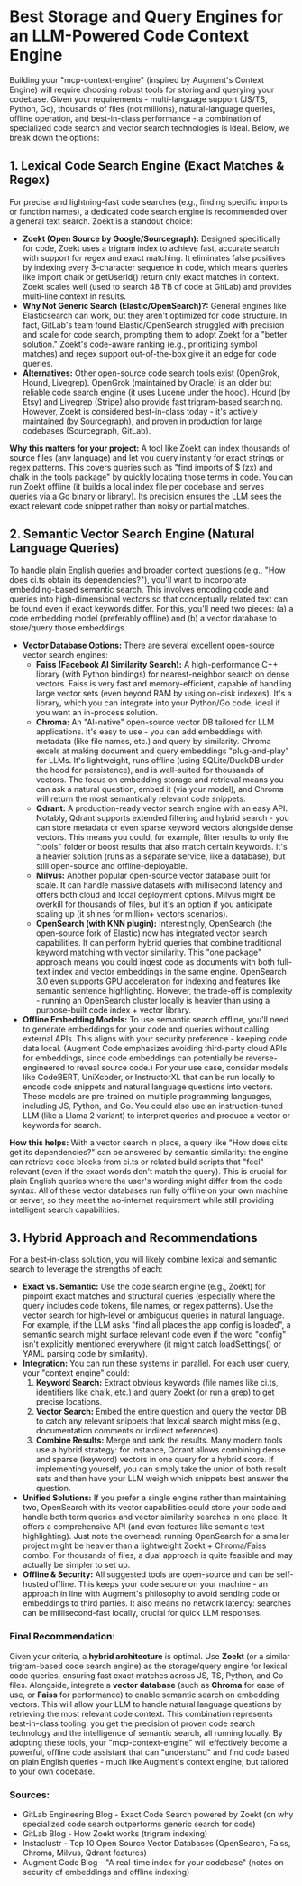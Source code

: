 # **Best Storage and Query Engines for an LLM-Powered Code Context Engine**

Building your "mcp-context-engine" (inspired by Augment's Context Engine) will require choosing robust tools for storing and querying your codebase. Given your requirements \- multi-language support (JS/TS, Python, Go), thousands of files (not millions), natural-language queries, offline operation, and best-in-class performance \- a combination of specialized code search and vector search technologies is ideal. Below, we break down the options:

## **1\. Lexical Code Search Engine (Exact Matches & Regex)**

For precise and lightning-fast code searches (e.g., finding specific imports or function names), a dedicated code search engine is recommended over a general text search. Zoekt is a standout choice:

- **Zoekt (Open Source by Google/Sourcegraph):** Designed specifically for code, Zoekt uses a trigram index to achieve fast, accurate search with support for regex and exact matching. It eliminates false positives by indexing every 3-character sequence in code, which means queries like import chalk or getUserId() return only exact matches in context. Zoekt scales well (used to search 48 TB of code at GitLab) and provides multi-line context in results.
- **Why Not Generic Search (Elastic/OpenSearch)?:** General engines like Elasticsearch can work, but they aren't optimized for code structure. In fact, GitLab's team found Elastic/OpenSearch struggled with precision and scale for code search, prompting them to adopt Zoekt for a "better solution." Zoekt's code-aware ranking (e.g., prioritizing symbol matches) and regex support out-of-the-box give it an edge for code queries.
- **Alternatives:** Other open-source code search tools exist (OpenGrok, Hound, Livegrep). OpenGrok (maintained by Oracle) is an older but reliable code search engine (it uses Lucene under the hood). Hound (by Etsy) and Livegrep (Stripe) also provide fast trigram-based searching. However, Zoekt is considered best-in-class today \- it's actively maintained (by Sourcegraph), and proven in production for large codebases (Sourcegraph, GitLab).

**Why this matters for your project:** A tool like Zoekt can index thousands of source files (any language) and let you query instantly for exact strings or regex patterns. This covers queries such as "find imports of $ (zx) and chalk in the tools package" by quickly locating those terms in code. You can run Zoekt offline (it builds a local index file per codebase and serves queries via a Go binary or library). Its precision ensures the LLM sees the exact relevant code snippet rather than noisy or partial matches.

## **2\. Semantic Vector Search Engine (Natural Language Queries)**

To handle plain English queries and broader context questions (e.g., "How does ci.ts obtain its dependencies?"), you'll want to incorporate embedding-based semantic search. This involves encoding code and queries into high-dimensional vectors so that conceptually related text can be found even if exact keywords differ. For this, you'll need two pieces: (a) a code embedding model (preferably offline) and (b) a vector database to store/query those embeddings.

- **Vector Database Options:** There are several excellent open-source vector search engines:
  - **Faiss (Facebook AI Similarity Search):** A high-performance C++ library (with Python bindings) for nearest-neighbor search on dense vectors. Faiss is very fast and memory-efficient, capable of handling large vector sets (even beyond RAM by using on-disk indexes). It's a library, which you can integrate into your Python/Go code, ideal if you want an in-process solution.
  - **Chroma:** An "AI-native" open-source vector DB tailored for LLM applications. It's easy to use \- you can add embeddings with metadata (like file names, etc.) and query by similarity. Chroma excels at making document and query embeddings "plug-and-play" for LLMs. It's lightweight, runs offline (using SQLite/DuckDB under the hood for persistence), and is well-suited for thousands of vectors. The focus on embedding storage and retrieval means you can ask a natural question, embed it (via your model), and Chroma will return the most semantically relevant code snippets.
  - **Qdrant:** A production-ready vector search engine with an easy API. Notably, Qdrant supports extended filtering and hybrid search \- you can store metadata or even sparse keyword vectors alongside dense vectors. This means you could, for example, filter results to only the "tools" folder or boost results that also match certain keywords. It's a heavier solution (runs as a separate service, like a database), but still open-source and offline-deployable.
  - **Milvus:** Another popular open-source vector database built for scale. It can handle massive datasets with millisecond latency and offers both cloud and local deployment options. Milvus might be overkill for thousands of files, but it's an option if you anticipate scaling up (it shines for million+ vectors scenarios).
  - **OpenSearch (with KNN plugin):** Interestingly, OpenSearch (the open-source fork of Elastic) now has integrated vector search capabilities. It can perform hybrid queries that combine traditional keyword matching with vector similarity. This "one package" approach means you could ingest code as documents with both full-text index and vector embeddings in the same engine. OpenSearch 3.0 even supports GPU acceleration for indexing and features like semantic sentence highlighting. However, the trade-off is complexity \- running an OpenSearch cluster locally is heavier than using a purpose-built code index \+ vector library.
- **Offline Embedding Models:** To use semantic search offline, you'll need to generate embeddings for your code and queries without calling external APIs. This aligns with your security preference \- keeping code data local. (Augment Code emphasizes avoiding third-party cloud APIs for embeddings, since code embeddings can potentially be reverse-engineered to reveal source code.) For your use case, consider models like CodeBERT, UniXcoder, or InstructorXL that can be run locally to encode code snippets and natural language questions into vectors. These models are pre-trained on multiple programming languages, including JS, Python, and Go. You could also use an instruction-tuned LLM (like a Llama 2 variant) to interpret queries and produce a vector or keywords for search.

**How this helps:** With a vector search in place, a query like "How does ci.ts get its dependencies?" can be answered by semantic similarity: the engine can retrieve code blocks from ci.ts or related build scripts that "feel" relevant (even if the exact words don't match the query). This is crucial for plain English queries where the user's wording might differ from the code syntax. All of these vector databases run fully offline on your own machine or server, so they meet the no-internet requirement while still providing intelligent search capabilities.

## **3\. Hybrid Approach and Recommendations**

For a best-in-class solution, you will likely combine lexical and semantic search to leverage the strengths of each:

- **Exact vs. Semantic:** Use the code search engine (e.g., Zoekt) for pinpoint exact matches and structural queries (especially where the query includes code tokens, file names, or regex patterns). Use the vector search for high-level or ambiguous queries in natural language. For example, if the LLM asks "find all places the app config is loaded", a semantic search might surface relevant code even if the word "config" isn't explicitly mentioned everywhere (it might catch loadSettings() or YAML parsing code by similarity).
- **Integration:** You can run these systems in parallel. For each user query, your "context engine" could:
  1. **Keyword Search:** Extract obvious keywords (file names like ci.ts, identifiers like chalk, etc.) and query Zoekt (or run a grep) to get precise locations.
  2. **Vector Search:** Embed the entire question and query the vector DB to catch any relevant snippets that lexical search might miss (e.g., documentation comments or indirect references).
  3. **Combine Results:** Merge and rank the results. Many modern tools use a hybrid strategy: for instance, Qdrant allows combining dense and sparse (keyword) vectors in one query for a hybrid score. If implementing yourself, you can simply take the union of both result sets and then have your LLM weigh which snippets best answer the question.
- **Unified Solutions:** If you prefer a single engine rather than maintaining two, OpenSearch with its vector capabilities could store your code and handle both term queries and vector similarity searches in one place. It offers a comprehensive API (and even features like semantic text highlighting). Just note the overhead: running OpenSearch for a smaller project might be heavier than a lightweight Zoekt \+ Chroma/Faiss combo. For thousands of files, a dual approach is quite feasible and may actually be simpler to set up.
- **Offline & Security:** All suggested tools are open-source and can be self-hosted offline. This keeps your code secure on your machine \- an approach in line with Augment's philosophy to avoid sending code or embeddings to third parties. It also means no network latency: searches can be millisecond-fast locally, crucial for quick LLM responses.

### **Final Recommendation:**

Given your criteria, a **hybrid architecture** is optimal. Use **Zoekt** (or a similar trigram-based code search engine) as the storage/query engine for lexical code queries, ensuring fast exact matches across JS, TS, Python, and Go files. Alongside, integrate a **vector database** (such as **Chroma** for ease of use, or **Faiss** for performance) to enable semantic search on embedding vectors. This will allow your LLM to handle natural language questions by retrieving the most relevant code context. This combination represents best-in-class tooling: you get the precision of proven code search technology and the intelligence of semantic search, all running locally. By adopting these tools, your "mcp-context-engine" will effectively become a powerful, offline code assistant that can "understand" and find code based on plain English queries \- much like Augment's context engine, but tailored to your own codebase.

### **Sources:**

- GitLab Engineering Blog \- Exact Code Search powered by Zoekt (on why specialized code search outperforms generic search for code)
- GitLab Blog \- How Zoekt works (trigram indexing)
- Instaclustr \- Top 10 Open Source Vector Databases (OpenSearch, Faiss, Chroma, Milvus, Qdrant features)
- Augment Code Blog \- "A real-time index for your codebase" (notes on security of embeddings and offline indexing)

